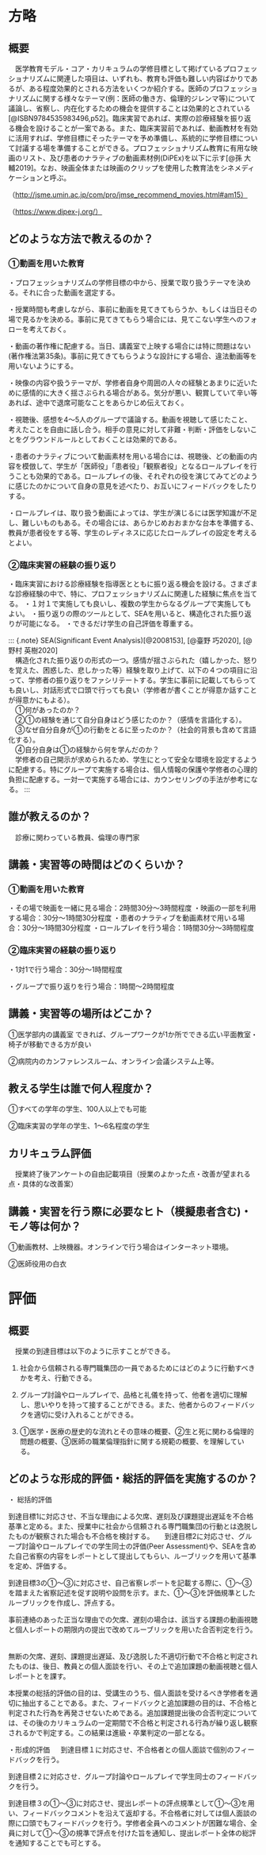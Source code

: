 

# 方略

## 概要

　医学教育モデル・コア・カリキュラムの学修目標として掲げているプロフェッショナリズムに関連した項目は、いずれも、教育も評価も難しい内容ばかりであるが、ある程度効果的とされる方法をいくつか紹介する。医師のプロフェッショナリズムに関する様々なテーマ(例：医師の働き方、倫理的ジレンマ等)について議論し、省察し、内在化するための機会を提供することは効果的とされている[@ISBN9784535983496,p52]。臨床実習であれば、実際の診療経験を振り返る機会を設けることが一案である。また、臨床実習前であれば、動画教材を有効に活用すれば、学修目標にそったテーマを予め準備し、系統的に学修目標について討議する場を準備することができる。プロフェッショナリズム教育に有用な映画のリスト、及び患者のナラティブの動画素材例(DiPEx)を以下に示す[@孫 大輔2019]。なお、映画全体または映画のクリップを使用した教育法をシネメディケーションと呼ぶ。

（http://jsme.umin.ac.jp/com/pro/jmse_recommend_movies.html#am15）

（https://www.dipex-j.org/）

## どのような方法で教えるのか？

### ①動画を用いた教育

・プロフェッショナリズムの学修目標の中から、授業で取り扱うテーマを決める。それに合った動画を選定する。

・授業時間も考慮しながら、事前に動画を見てきてもらうか、もしくは当日その場で見るかを決める。事前に見てきてもらう場合には、見てこない学生へのフォローを考えておく。

・動画の著作権に配慮する。当日、講義室で上映する場合には特に問題はない(著作権法第35条)。事前に見てきてもらうような設計にする場合、違法動画等を用いないようにする。

・映像の内容や扱うテーマが、学修者自身や周囲の人々の経験とあまりに近いために感情的に大きく揺さぶられる場合がある。気分が悪い、観賞していて辛い等あれば、途中で退席可能なことをあらかじめ伝えておく。

・視聴後、感想を4～5人のグループで議論する。動画を視聴して感じたこと、考えたことを自由に話し合う。相手の意見に対して非難・判断・評価をしないことをグラウンドルールとしておくことは効果的である。

・患者のナラティブについて動画素材を用いる場合には、視聴後、どの動画の内容を模倣して、学生が「医師役」「患者役」「観察者役」となるロールプレイを行うことも効果的である。ロールプレイの後、それぞれの役を演じてみてどのように感じたのかについて自身の意見を述べたり、お互いにフィードバックをしたりする。

・ロールプレイは、取り扱う動画によっては、学生が演じるには医学知識が不足し、難しいものもある。その場合には、あらかじめおおまかな台本を準備する、教員が患者役をする等、学生のレディネスに応じたロールプレイの設定を考えるとよい。

### ②臨床実習の経験の振り返り

・臨床実習における診療経験を指導医とともに振り返る機会を設ける。さまざまな診療経験の中で、特に、プロフェッショナリズムに関連した経験に焦点を当てる。
・１対１で実施しても良いし、複数の学生からなるグループで実施してもよい。
・振り返りの際のツールとして、SEAを用いると、構造化された振り返りが可能になる。
・できるだけ学生の自己評価を尊重する。

::: {.note}
SEA(Significant Event Analysis)[@2008153], [@臺野 巧2020], [@野村 英樹2020]<br>　構造化された振り返りの形式の一つ。感情が揺さぶられた（嬉しかった、怒りを覚えた、困惑した、悲しかった等）経験を取り上げて、以下の４つの項目に沿って、学修者の振り返りをファシリテートする。学生に事前に記載してもらっても良いし、対話形式で口頭で行っても良い（学修者が書くことが得意か話すことが得意かにもよる）。<br>　①何があったのか？<br>　②①の経験を通じて自分自身はどう感じたのか？（感情を言語化する）。<br>　③なぜ自分自身が①の行動をとるに至ったのか？（社会的背景も含めて言語化する）。<br>　④自分自身は①の経験から何を学んだのか？<br>　学修者の自己開示が求められるため、学生にとって安全な環境を設定するように配慮する。特にグループで実施する場合は、個人情報の保護や学修者の心理的負担に配慮する。一対一で実施する場合には、カウンセリングの手法が参考になる。
:::

## 誰が教えるのか？
　診療に関わっている教員、倫理の専門家

## 講義・実習等の時間はどのくらいか？

### ①動画を用いた教育

・その場で映画を一緒に見る場合：2時間30分～​​3時間程度
・映画の一部を利用する場合：30分～1時間30分程度
・患者のナラティブを動画素材で用いる場合：30分～1時間30分程度
・ロールプレイを行う場合：1時間30分～3時間程度

### ②臨床実習の経験の振り返り

・1対1で行う場合：30分～1時間程度

・グループで振り返りを行う場合：1時間～2時間程度

## 講義・実習等の場所はどこか？

①医学部内の講義室 できれば、グループワークが1か所でできる広い平面教室・椅子が移動できる方が良い

②病院内のカンファレンスルーム、オンライン会議システム上等。

## 教える学生は誰で何人程度か？

①すべての学年の学生、100人以上でも可能

②臨床実習の学年の学生、1～6名程度の学生

## カリキュラム評価

　授業終了後アンケートの自由記載項目（授業のよかった点・改善が望まれる点・具体的な改善案）　

## 講義・実習を行う際に必要なヒト（模擬患者含む)・モノ等は何か？

①動画教材、上映機器。オンラインで行う場合はインターネット環境。

②医師役用の白衣

# 評価

## 概要 
　授業の到達目標は以下のように示すことができる。

1. 社会から信頼される専門職集団の一員であるためにはどのように行動すべきかを考え、行動できる。

2. グループ討論やロールプレイで、品格と礼儀を持って、他者を適切に理解し、思いやりを持って接することができる。また、他者からのフィードバックを適切に受け入れることができる。

3. ①医学・医療の歴史的な流れとその意味の概要、②生と死に関わる倫理的問題の概要、③医師の職業倫理指針に関する規範の概要、を理解している。

## どのような形成的評価・総括的評価を実施するのか？

・ 総括的評価

到達目標1に対応させ、不当な理由による欠席、遅刻及び課題提出遅延を不合格基準と定める。また、授業中に社会から信頼される専門職集団の行動とは逸脱したものが観察された場合も不合格を検討する。 
　
到達目標2に対応させ、グループ討論やロールプレイでの学生同士の評価(Peer Assessment)や、SEAを含めた自己省察の内容をレポートとして提出してもらい、ルーブリックを用いて基準を定め、評価する。 　

到達目標3の①～③に対応させ、自己省察レポートを記載する際に、①～③を踏まえた省察記述を促す説明や設問を示す。また、①～③を評価規準としたルーブリックを作成し、評点する。 　

事前連絡のあった正当な理由での欠席、遅刻の場合は、該当する課題の動画視聴と個人レポートの期限内の提出で改めてルーブリックを用いた合否判定を行う。 　

無断の欠席、遅刻、課題提出遅延、及び逸脱した不適切行動で不合格と判定されたものは、後日、教員との個人面談を行い、その上で追加課題の動画視聴と個人レポートとを課す。 　

本授業の総括的評価の目的は、受講生のうち、個人面談を受けるべき学修者を適切に抽出することである。また、フィードバックと追加課題の目的は、不合格と判定された行為を再発させないためである。追加課題提出後の合否判定については、その後のカリキュラムの一定期間で不合格と判定される行為が繰り返し観察されるかで判定する。この結果は進級・卒業判定の一部となる。

・形成的評価
　
到達目標１に対応させ、不合格者との個人面談で個別のフィードバックを行う。

到達目標２に対応させ．グループ討論やロールプレイで学生同士のフィードバックを行う。

到達目標３の①～③に対応させ、提出レポートの評点規準として①～③を用い、フィードバックコメントを沿えて返却する。不合格者に対しては個人面談の際に口頭でもフィードバックを行う。学修者全員へのコメントが困難な場合、全員に対して①～③の規準で評点を付けた旨を通知し、提出レポート全体の総評を通知することでも可とする。

